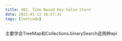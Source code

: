 ```yaml
---
title: 981. Time Based Key-Value Store
date: 2021-01-12 16:57:31
tags: [leetcode]
---
```




主要学会TreeMap和Collections.binarySearch这两种api